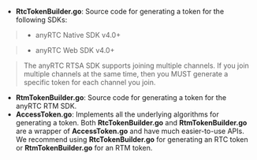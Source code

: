 - **RtcTokenBuilder.go**: Source code for generating a token for the following SDKs:
  
> - anyRTC Native SDK v4.0+

> - anyRTC Web SDK v4.0+

> The anyRTC RTSA SDK supports joining multiple channels. If you join multiple channels at the same time, then you MUST generate a specific token for each channel you join. 

- **RtmTokenBuilder.go**: Source code for generating a token for the anyRTC RTM SDK. 
- **AccessToken.go**: Implements all the underlying algorithms for generating a token. Both **RtcTokenBuilder.go** and **RtmTokenBuilder.go** are a wrapper of **AccessToken.go** and have much easier-to-use APIs. We recommend using **RtcTokenBuilder.go** for generating an RTC token or **RtmTokenBuilder.go** for an RTM token.
